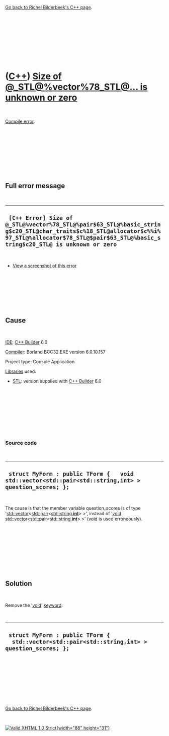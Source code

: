 

[Go back to Richel Bilderbeek's C++ page](Cpp.htm).

 

 

 

 

 

([C++](Cpp.htm)) [Size of @\_STL@%vector%78\_STL@... is unknown or zero](CppCompileErrorSizeOfVector.htm)
=========================================================================================================

 

[Compile error](CppCompileError.htm).

 

 

 

 

 

Full error message
------------------

 

  ----------------------------------------------------------------------------------------------------------------------------------------------------------------------------------------------------
  ` [C++ Error] Size of @_STL@%vector%78_STL@%pair$63_STL@%basic_string$c20_STL@char_traits$c%18_STL@allocator$c%%i%97_STL@%allocator$78_STL@$pair$63_STL@%basic_string$c20_STL@ is unknown or zero`
  ----------------------------------------------------------------------------------------------------------------------------------------------------------------------------------------------------

 

-   [View a screenshot of this
    error](CppCompileErrorSizeOfVectorUnknownOrZero.png)

 

 

 

 

Cause
-----

 

[IDE](CppIde.htm): [C++ Builder](CppBuilder.htm) 6.0

[Compiler](CppCompiler.htm): Borland BCC32.EXE version 6.0.10.157

Project type: Console Application

[Libraries](CppLibrary.htm) used:

-   [STL](CppStl.htm): version supplied with [C++
    Builder](CppBuilder.htm) 6.0

 

 

 

 

 

### Source code

 

  -------------------------------------------------------------------------------------------------------
  ` struct MyForm : public TForm {   void std::vector<std::pair<std::string,int> > question_scores; };`
  -------------------------------------------------------------------------------------------------------

 

The cause is that the member variable question\_scores is of type
'[std::vector](CppVector.htm)&lt;[std::pair](CppPair.htm)&lt;[std::string](CppString.htm),**[int](CppInt.htm)**&gt;
&gt;', instead of '[void](CppVoid.htm)
[std::vector](CppVector.htm)&lt;[std::pair](CppPair.htm)&lt;[std::string](CppString.htm),**[int](CppInt.htm)**&gt;
&gt;' ([void](CppVoid.htm) is used erroneously).

 

 

 

 

 

Solution
--------

 

Remove the '[void](CppVoid.htm)' [keyword](CppKeyword.htm):

 

  --------------------------------------------------------------------------------------------------
  ` struct MyForm : public TForm {   std::vector<std::pair<std::string,int> > question_scores; };`
  --------------------------------------------------------------------------------------------------

 

 

 

 

 

[Go back to Richel Bilderbeek's C++ page](Cpp.htm).



 

[![Valid XHTML 1.0 Strict](valid-xhtml10.png){width="88"
height="31"}](http://validator.w3.org/check?uri=referer)
